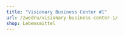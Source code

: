 ```yaml
---
title: "Visionary Business Center #1"
url: /zwedru/visionary-business-center-1/
shop: Lebensmittel
---
```

